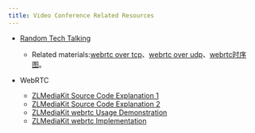 ```yaml
---
title: Video Conference Related Resources
---
```

- [Random Tech Talking](https://www.bilibili.com/video/BV1AK411R7NG/)
  - Related materials:[webrtc over tcp](https://user-images.githubusercontent.com/11495632/204230234-04da9d84-ffc7-4d32-bda3-04c72474205f.png)、[webrtc over udp](https://user-images.githubusercontent.com/11495632/204230272-13448d78-b6da-40f2-94b9-da517fa5cc0b.png)、[webrtc时序图](https://user-images.githubusercontent.com/11495632/204230325-1b395c6f-c094-414d-9d4e-8ea04120eed6.png)。

- WebRTC
   - [ZLMediaKit Source Code Explanation 1](https://www.bilibili.com/video/BV1kq4y1u7cN/)
   - [ZLMediaKit Source Code Explanation 2](https://www.bilibili.com/video/BV1SR4y1t7V4/)
   - [ZLMediaKit webrtc Usage Demonstration](https://www.bilibili.com/video/BV1Eg411N7TJ/)
   - [ZLMediaKit webrtc Implementation](https://www.bilibili.com/video/BV1uL4y1i7KP/)



